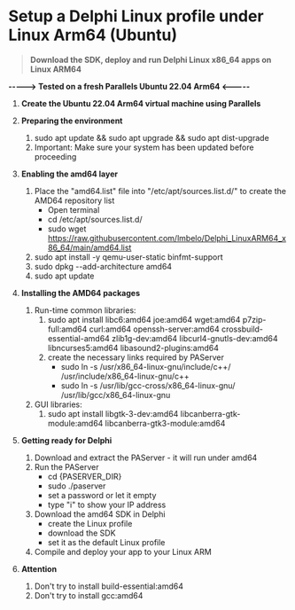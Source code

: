 # Setup a Delphi Linux profile under Linux Arm64 (Ubuntu)

> **Download the SDK, deploy and run Delphi Linux x86_64 apps on Linux ARM64**

**-----> Tested on a fresh Parallels Ubuntu 22.04 Arm64 <-----**

1) **Create the Ubuntu 22.04 Arm64 virtual machine using Parallels**
    
2) **Preparing the environment**
    1) sudo apt update && sudo apt upgrade && sudo apt dist-upgrade
    2) Important: Make sure your system has been updated before proceeding

3) **Enabling the amd64 layer**
    1) Place the "amd64.list" file into "/etc/apt/sources.list.d/" to create the AMD64 repository list
        - Open terminal
        - cd /etc/apt/sources.list.d/
        - sudo wget https://raw.githubusercontent.com/lmbelo/Delphi_LinuxARM64_x86_64/main/amd64.list
    2) sudo apt install -y qemu-user-static binfmt-support
    3) sudo dpkg --add-architecture amd64
    4) sudo apt update

4) **Installing the AMD64 packages**
    1) Run-time common libraries:
        1) sudo apt install libc6:amd64 joe:amd64 wget:amd64 p7zip-full:amd64 curl:amd64 openssh-server:amd64 crossbuild-essential-amd64 zlib1g-dev:amd64 libcurl4-gnutls-dev:amd64 libncurses5:amd64 libasound2-plugins:amd64
        2) create the necessary links required by PAServer
            - sudo ln -s /usr/x86_64-linux-gnu/include/c++/ /usr/include/x86_64-linux-gnu/c++
            - sudo ln -s /usr/lib/gcc-cross/x86_64-linux-gnu/ /usr/lib/gcc/x86_64-linux-gnu
    2) GUI libraries:
        1) sudo apt install libgtk-3-dev:amd64 libcanberra-gtk-module:amd64 libcanberra-gtk3-module:amd64 

5) **Getting ready for Delphi**
    1) Download and extract the PAServer - it will run under amd64
    2) Run the PAServer
        - cd {PASERVER_DIR}
        - sudo ./paserver
        - set a password or let it empty
        - type "i" to show your IP address
    3) Download the amd64 SDK in Delphi
        - create the Linux profile
        - download the SDK
        - set it as the default Linux profile
    4) Compile and deploy your app to your Linux ARM
    
5) **Attention**
    1) Don't try to install build-essential:amd64
    2) Don't try to install gcc:amd64
